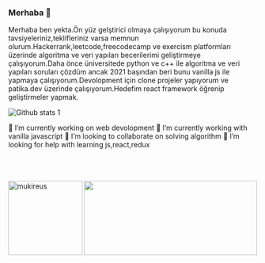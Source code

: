 ### Merhaba 👋
Merhaba ben yekta.Ön yüz gelştirici olmaya çalışıyorum bu konuda tavsiyeleriniz,teklifleriniz varsa memnun olurum.Hackerrank,leetcode,freecodecamp ve exercism platformları üzerinde algoritma ve veri yapıları becerilerimi geliştirmeye çalışıyorum.Daha önce üniversitede python ve c++ ile algoritma ve veri yapıları soruları çözdüm ancak 2021 başından beri bunu vanilla js ile  yapmaya çalışıyorum.Devolopment için clone projeler yapıyorum ve patika.dev üzerinde çalışıyorum.Hedefim react framework öğrenip geliştirmeler yapmak.

![Github stats 1](https://github-readme-stats.vercel.app/api?username=yektaonureren&show_icons=true&theme=gradient) 




🔭 I’m currently working on web devolopment
🌱 I’m currently working with vanilla javascript
👯 I’m looking to collaborate on solving algorithm
🤔 I’m looking for help with learning js,react,redux

<br/>
<br/>
<br/>

 <img weight="auto" height="150" align="left" src="https://github-readme-stats.vercel.app/api/top-langs?username=yektaonureren&show_icons=true&locale=en&layout=compact&langs_count=8&theme=algolia" alt="mukireus"/>
 
<img align="center" src="https://github.com/yektaonureren/yektaonureren/blob/main/52whale.jpg" width="350" height="150" >
  
